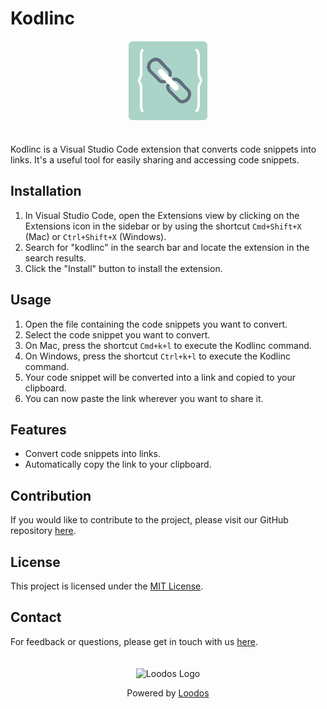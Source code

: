 # Kodlinc

<div align="center">
    <img src="kodlincMarket.png" alt="Kodlinc Logo" style="padding-bottom: 20px;">
</div>

Kodlinc is a Visual Studio Code extension that converts code snippets into links. It's a useful tool for easily sharing and accessing code snippets.

## Installation

1. In Visual Studio Code, open the Extensions view by clicking on the Extensions icon in the sidebar or by using the shortcut `Cmd+Shift+X` (Mac) or `Ctrl+Shift+X` (Windows).
2. Search for "kodlinc" in the search bar and locate the extension in the search results.
3. Click the "Install" button to install the extension.

## Usage

1. Open the file containing the code snippets you want to convert.
2. Select the code snippet you want to convert.
3. On Mac, press the shortcut `Cmd+k+l` to execute the Kodlinc command.
4. On Windows, press the shortcut `Ctrl+k+l` to execute the Kodlinc command.
5. Your code snippet will be converted into a link and copied to your clipboard.
6. You can now paste the link wherever you want to share it.

## Features

- Convert code snippets into links.
- Automatically copy the link to your clipboard.

## Contribution

If you would like to contribute to the project, please visit our GitHub repository [here](https://github.com/eaabak/kodlinc).

## License

This project is licensed under the [MIT License](https://opensource.org/licenses/MIT).

## Contact

For feedback or questions, please get in touch with us [here](https://github.com/eaabak/kodlinc).

<div align="center">
    <img src="loodosLogo.jpeg" alt="Loodos Logo" style="width:100px; margin-top: 20px;">
    <p style="font-size: 14px;">Powered by <a href='https://loodos.com/' target='_blank'>Loodos</a></p>
</div>
